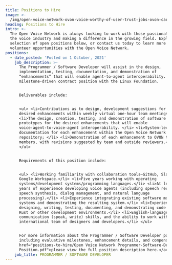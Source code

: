 ```yaml
---
title: Positions to Hire
image: >-
  /img/open-voice-network-ovon-voice-worthy-of-user-trust-jobs-ovon-careers-positions-to-hire.jpg
heading: Positions to Hire
intro: >-
  The Open Voice Network is always looking to work with those passionate about
  the voice industry and making a difference in the growing field. Explore our
  selection of open positions below, or contact us today to learn more about
  volunteer opportunities with the Open Voice Network.
positions:
  - date_posted: 'Posted on 1 October, 2021'
    job_description: >-
      The Programmer / Software Developer will assist in the design,
      implementation, testing, documentation, and demonstration of
      “enhancements” that will enable agent-to-agent interoperability. This is a
      milestone-driven contract position with the Linux Foundation.  


      Deliverables include:


      <ul> <li>Contributions as to design, development suggestions for the
      desired enhancements within weekly virtual one-hour team meetings; </li>
      <li>The design, creation, testing, and demonstration of software
      prototypes for the desired enhancements that will enable
      voice-agent-to-voice-agent interoperability. </li> <li>System-level
      documentation for each enhancement within the Open Voice Network GitHub
      repository; </li> <li>Demonstration of each enhancement to OVON team
      members, with revisions suggested by team and outside reviewers.</li>
      </ul>


      Requirements of this position include:  


      <ul> <li>Working familiarity with collaboration tools—GitHub, Slack, Zoom,
      Google Workspace.</li> <li>Five years working with operating
      systems/development systems/programming languages.</li> <li>At least two
      years of experience developing voice agents (including speech recognition,
      speech synthesis, dialog management, and natural language
      processing).</li> <li>Experience integrating existing software modules and
      systems and demonstrating the resulting system.</li> <li>Experience
      designing, writing, testing, documenting, and demonstrating code using
      Rust or other development environments.</li> <li>English-language
      communication (speak, write) skills, and the ability to work with an
      international team of designers and developers.</li> </ul>


      For more information about the Programmer / Software Developer position,
      including evaluative milestones, enhancement details, and compensation, <a
      href="positions-to-hire/Open Voice Network Programmer-Software-Developer
      Position.pdf">please view the full position description here.</a>
    job_title: PROGRAMMER / SOFTWARE DEVELOPER
---
```


